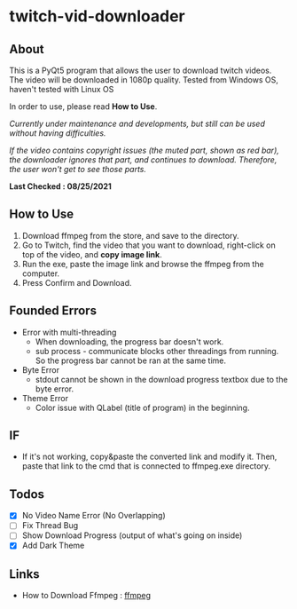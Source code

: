 # twitch-vid-downloader
About 
-------
This is a PyQt5 program that allows the user to download twitch videos.  
The video will be downloaded in 1080p quality.
Tested from Windows OS, haven't tested with Linux OS

In order to use, please read **How to Use**.

*Currently under maintenance and developments, but still can be used without having difficulties.*  

*If the video contains copyright issues (the muted part, shown as red bar), the downloader ignores that part, and continues to download. Therefore, the user won't get to see those parts.*

**Last Checked : 08/25/2021**

How to Use
-------------
1. Download ffmpeg from the store, and save to the directory.
2. Go to Twitch, find the video that you want to download, right-click on top of the video, and **copy image link**.
3. Run the exe, paste the image link and browse the ffmpeg from the computer.
4. Press Confirm and Download.

Founded Errors
------------
* Error with multi-threading
  * When downloading, the progress bar doesn't work.
  * sub process - communicate blocks other threadings from running. So the progress bar cannot be ran at the same time.
* Byte Error
  * stdout cannot be shown in the download progress textbox due to the byte error.
* Theme Error
  * Color issue with QLabel (title of program) in the beginning.

IF
-----
* If it's not working, copy&paste the converted link and modify it. Then, paste that link to the cmd that is connected to ffmpeg.exe directory.

Todos
----
- [X] No Video Name Error (No Overlapping)
- [ ] Fix Thread Bug
- [ ] Show Download Progress (output of what's going on inside)
- [X] Add Dark Theme

Links
---
* How to Download Ffmpeg : [ffmpeg](https://www.wikihow.com/Install-FFmpeg-on-Windows)

